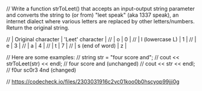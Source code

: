 // Write a function strToLeet() that accepts an input-output string parameter and converts the string to (or from) "leet speak" (aka 1337 speak), an internet dialect where various letters are replaced by other letters/numbers. Return the original string.

// | Original character | 'Leet' character |
// | o                            | 0                       |
// | l  (lowercase L)      | 1                       |
// | e                            | 3                       |
// | a                            | 4                       |
// | t                             | 7                       |
// | s (end of word)      | z                       |

// Here are some examples:
// string str = "four score and";
// cout << strToLeet(str) << endl; // four score and (unchanged)
// cout << str << endl; // f0ur sc0r3 4nd (changed)

// https://codecheck.io/files/2303031916c2vc01koo0b0hscyop99jji0g